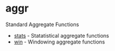
# aggr

Standard Aggregate Functions

* [stats](aggr/stats.md) - Statatistical aggregate functions
* [win](aggr/win.md) - Windowing aggregate functions

